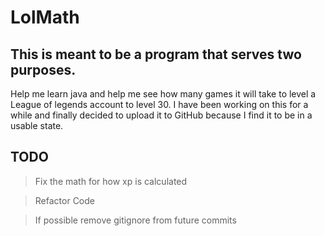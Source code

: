 # LolMath

<h2>This is meant to be a program that serves two purposes.</h2>
Help me learn java and help me see how many games it will take to level a League of legends account to level 30.
I have been working on this for a while and finally decided to upload it to GitHub because I find it to be in a usable state.

<h2>TODO</h2>

>Fix the math for how xp is calculated

>Refactor Code

>If possible remove gitignore from future commits
